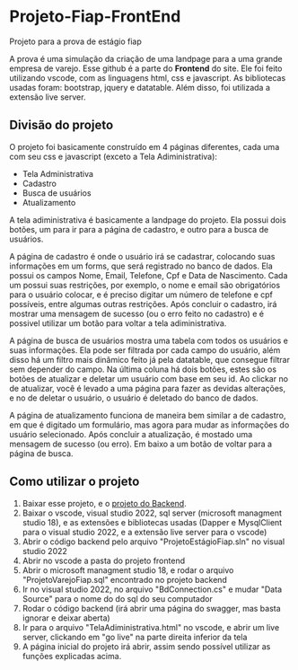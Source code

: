 # Projeto-Fiap-FrontEnd
Projeto para a prova de estágio fiap

A prova é uma simulação da criação de uma landpage para a uma grande empresa de varejo. Esse github é a parte do **Frontend** do site. Ele foi feito utilizando vscode, com as linguagens html, css e javascript. As bibliotecas usadas foram: bootstrap, jquery e datatable. Além disso, foi utilizada a extensão live server.

## Divisão do projeto
O projeto foi basicamente construído em 4 páginas diferentes, cada uma com seu css e javascript (exceto a Tela Adiministrativa):
* Tela Administrativa
* Cadastro
* Busca de usuários
* Atualizamento

A tela adiministrativa é basicamente a landpage do projeto. Ela possui dois botões, um para ir para a página de cadastro, e outro para a busca de usuários.

A página de cadastro é onde o usuário irá se cadastrar, colocando suas informações em um forms, que será registrado no banco de dados. Ela possui os campos Nome, Email, Telefone, Cpf e Data de Nascimento. Cada um possui suas restrições, por exemplo, o nome e email são obrigatórios para o usuário colocar, e é preciso digitar um número de telefone e cpf possíveis, entre algumas outras restrições. Após concluir o cadastro, irá mostrar uma mensagem de sucesso (ou o erro feito no cadastro) e é possivel utilizar um botão para voltar a tela adiministrativa.

A página de busca de usuários mostra uma tabela com todos os usuários e suas informações. Ela pode ser filtrada por cada campo do usuário, além disso há um filtro mais dinâmico feito já pela datatable, que consegue filtrar sem depender do campo. Na última coluna há dois botões, estes são os botões de atualizar e deletar um usuário com base em seu id. Ao clickar no de atualizar, você é levado a uma página para fazer as devidas alterações, e no de deletar o usuário, o usuário é deletado do banco de dados.

A página de atualizamento funciona de maneira bem similar a de cadastro, em que é digitado um formulário, mas agora para mudar as informações do usuário selecionado. Após concluir a atualização, é mostado uma mensagem de sucesso (ou erro). Em baixo a um botão de voltar para a página de busca.

## Como utilizar o projeto

1. Baixar esse projeto, e o [projeto do Backend](https://github.com/LuccaRh/Projeto-Fiap).
2. Baixar o vscode, visual studio 2022, sql server (microsoft managment studio 18), e as extensões e bibliotecas usadas (Dapper e MysqlClient para o visual studio 2022, e a extensão live server para o vscode)
3. Abrir o código backend pelo arquivo "ProjetoEstágioFiap.sln" no visual studio 2022
4. Abrir no vscode a pasta do projeto frontend
5. Abrir o microsoft managment studio 18, e rodar o arquivo "ProjetoVarejoFiap.sql" encontrado no projeto backend
6. Ir no visual studio 2022, no arquivo "BdConnection.cs" e mudar "Data Source" para o nome do do sql do seu computador
7. Rodar o código backend (irá abrir uma página do swagger, mas basta ignorar e deixar aberta)
8. Ir para o arquivo "TelaAdiministrativa.html" no vscode, e abrir um live server, clickando em "go live" na parte direita inferior da tela 
9. A página inicial do projeto irá abrir, assim sendo possível utilizar as funções explicadas acima.

